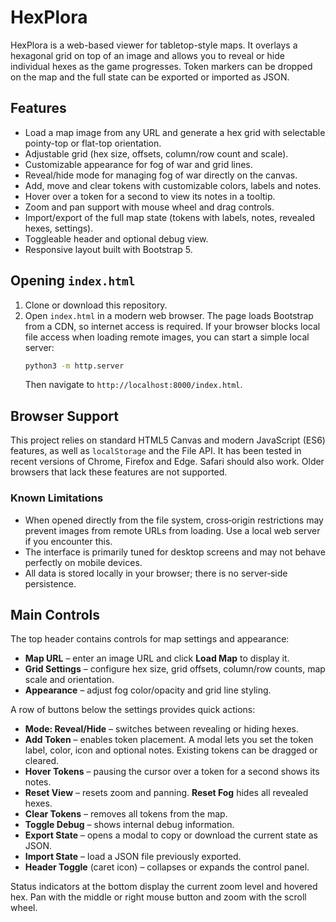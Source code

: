 # HexPlora

HexPlora is a web-based viewer for tabletop-style maps. It overlays a hexagonal grid on top of an image and allows you to reveal or hide individual hexes as the game progresses. Token markers can be dropped on the map and the full state can be exported or imported as JSON.

## Features

- Load a map image from any URL and generate a hex grid with selectable
  pointy-top or flat-top orientation.
- Adjustable grid (hex size, offsets, column/row count and scale).
- Customizable appearance for fog of war and grid lines.
- Reveal/hide mode for managing fog of war directly on the canvas.
- Add, move and clear tokens with customizable colors, labels and notes.
- Hover over a token for a second to view its notes in a tooltip.
- Zoom and pan support with mouse wheel and drag controls.
- Import/export of the full map state (tokens with labels, notes, revealed hexes, settings).
- Toggleable header and optional debug view.
- Responsive layout built with Bootstrap 5.

## Opening `index.html`

1. Clone or download this repository.
2. Open `index.html` in a modern web browser. The page loads Bootstrap from a CDN, so internet access is required. If your browser blocks local file access when loading remote images, you can start a simple local server:
   ```bash
   python3 -m http.server
   ```
   Then navigate to `http://localhost:8000/index.html`.

## Browser Support

This project relies on standard HTML5 Canvas and modern JavaScript (ES6) features, as well as `localStorage` and the File API. It has been tested in recent versions of Chrome, Firefox and Edge. Safari should also work. Older browsers that lack these features are not supported.

### Known Limitations

- When opened directly from the file system, cross‑origin restrictions may prevent images from remote URLs from loading. Use a local web server if you encounter this.
- The interface is primarily tuned for desktop screens and may not behave perfectly on mobile devices.
- All data is stored locally in your browser; there is no server‑side persistence.

## Main Controls

The top header contains controls for map settings and appearance:

- **Map URL** – enter an image URL and click **Load Map** to display it.
- **Grid Settings** – configure hex size, grid offsets, column/row counts,
  map scale and orientation.
- **Appearance** – adjust fog color/opacity and grid line styling.

A row of buttons below the settings provides quick actions:

- **Mode: Reveal/Hide** – switches between revealing or hiding hexes.
- **Add Token** – enables token placement. A modal lets you set the token label, color, icon and optional notes. Existing tokens can be dragged or cleared.
- **Hover Tokens** – pausing the cursor over a token for a second shows its notes.
- **Reset View** – resets zoom and panning. **Reset Fog** hides all revealed hexes.
- **Clear Tokens** – removes all tokens from the map.
- **Toggle Debug** – shows internal debug information.
- **Export State** – opens a modal to copy or download the current state as JSON.
- **Import State** – load a JSON file previously exported.
- **Header Toggle** (caret icon) – collapses or expands the control panel.

Status indicators at the bottom display the current zoom level and hovered hex. Pan with the middle or right mouse button and zoom with the scroll wheel.
